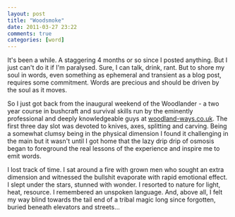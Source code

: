 ```yaml
---
layout: post
title: "Woodsmoke"
date: 2011-03-27 23:22
comments: true
categories: [word]
---
```


It's been a while. A staggering 4 months or so since I posted anything. But I just can't do it if I'm paralysed. Sure, I can talk, drink,
rant. But to shore my soul in words, even something as ephemeral and transient as a blog post, requires some commitment. Words are precious
and should be driven by the soul as it moves.

So I just got back from the inaugural weekend of the Woodlander - a two year course in bushcraft and survival skills run by the
eminently professional and deeply knowledgeable guys at [woodland-ways.co.uk](http://woodland-ways.co.uk). The first three day slot
was devoted to knives, axes, splitting and carving. Being a somewhat clumsy being in the physical dimension I found it challenging in 
the main but it wasn't until I got home that the lazy drip drip of osmosis began to foreground the real lessons of the experience and 
inspire me to emit words.

I lost track of time. I sat around a fire with grown men who sought an extra dimension and witnessed the bullshit evaporate with rapid
emotional effect. I slept under the stars, stunned with wonder. I resorted to nature for light, heat, resource. I remembered an unspoken
language. And, above all, I felt my way blind towards the tail end of a tribal magic long since forgotten, buried beneath elevators and 
streets...
